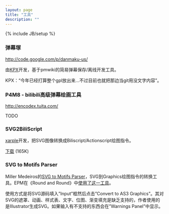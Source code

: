 ```yaml
---
layout: page
title: "工具"
description: ""
---
```

{% include JB/setup %}

### 弹幕塚

<http://code.google.com/p/danmaku-us/>

由[KPX](http://danmaku.us)开发，基于pmwiki的简易弹幕保存/离线开发工具。

KPX：“今年已经打算整个gpl放出来…不过目前也就把那边当git用没文字内容”。

### P4M8 - bilibili高级弹幕绘画工具

<http://encodex.tuita.com/>

TODO

### SVG2BiliScript

[xarple](http://xarple.com)开发，把SVG图像转换成Biliscript/Actionscript绘图指令。

[下载](http://biliscript-syndicate.github.com/res/kororo-making-of/SVG2BiliScript.rar) (165K)

### SVG to Motifs Parser

Miller Medeiros的[SVG to Motifs Parser](http://blog.millermedeiros.com/converting-svg-to-five3d-flash-vector-graphics-and-html5-canvas/)，SVG到Graphics绘图指令的转换工具。EPM在《Round and Round》中[使用了这一工具](/news/2013/02/15/rnr-making-of.html)。

使用方式是将SVG源码填入”Input”框然后点击”Convert to AS3 Graphics”。其对SVG的遮罩、动画、样式表、文字、位图、渐变填充是缺乏支持的，作者使用的是Illustrator生成SVG。如果输入有不支持的东西会在”Warnings Panel”中显示。

